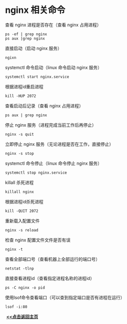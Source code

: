 # nginx 相关命令

查看 nginx 进程是否存在（查看 nginx 占用进程）

```shell
ps -ef | grep nginx
ps aux |grep nginx
```

直接启动（启动 nginx 服务）

```shell
ngixn
```

systemctl 命令启动（linux 命令启动 nginx 服务）

```shell
systemctl start nginx.service
```

根据进程id重启进程

```shell
kill -HUP 2072
```

查看启动后记录（查看 nginx 占用进程）

```shell
ps aux | grep nginx
```

停止 nginx 服务（进程完成当前工作后再停止）

```shell
nginx -s quit
```

立即停止 nginx 服务（无论进程是否在工作，直接停止）

```shell
nginx -s stop
```

systemctl 命令停止（linux 命令停止 nginx 服务）

```shell
systemctl stop nginx.service
```

killall 杀死进程

```shell
killall nginx
```

根据进程id杀死进程

```shell
kill -QUIT 2072
```

重新载入配置文件

```shell
nginx -s reload
```

检查 nginx 配置文件文件是否有误

```shell
nginx -t
```

查看全部端口号（查看机器上全部运行的端口号）

```shell
netstat -tlnp
```

直接查看进程id（查看指定进程名称的进程id）

```shell
ps -C nginx -o pid
```

使用lsof命令查看端口（可以查到指定端口是否有进程在运行）

```shell
lsof -i:80
```





​                                                                                                                                                                   **<u>[<<点击返回主页](https://liudandandear.gitee.io)</u>**